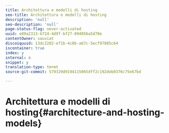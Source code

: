 ```yaml
---
title: Architettura e modelli di hosting
seo-title: Architettura e modelli di hosting
description: 'null'
seo-description: 'null'
page-status-flag: never-activated
uuid: e89a2313-b724-4d9f-bf27-894056a5d70e
contentOwner: sauviat
discoiquuid: 13dc2202-ef1b-4c0b-a67c-5ecf97885c64
iscontainer: true
index: y
internal: n
snippet: y
translation-type: tm+mt
source-git-commit: 579329d9194115065dff2c192deb0376c75e67bd

---
```



# Architettura e modelli di hosting{#architecture-and-hosting-models}

